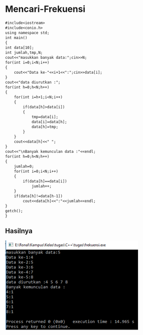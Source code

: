 # Mencari-Frekuensi

    #include<iostream>
    #include<conio.h>
    using namespace std;
    int main()
    {
    int data[10];
    int jumlah,tmp,N;
    cout<<"masukkan banyak data:";cin>>N;
    for(int i=0;i<N;i++)
    {
        cout<<"Data ke-"<<i+1<<":";cin>>data[i];
    }
    cout<<"data diurutkan :";
    for(int h=0;h<N;h++)
    {
        for(int i=h+1;i<N;i++)
        {
            if(data[h]>data[i])
            {
                tmp=data[i];
                data[i]=data[h];
                data[h]=tmp;
            }
        }
        cout<<data[h]<<" ";
    }
    cout<<"\nBanyak kemunculan data :"<<endl;
    for(int h=0;h<N;h++)
    {
        jumlah=0;
        for(int i=0;i<N;i++)
        {
            if(data[h]==data[i])
                jumlah++;
        }
        if(data[h]!=data[h-1])
            cout<<data[h]<<":"<<jumlah<<endl;
    }
    getch();
    }

## Hasilnya

![img](https://github.com/ernico27/Mencari-Frekuensi/blob/master/frekuensi.png?raw=true)
